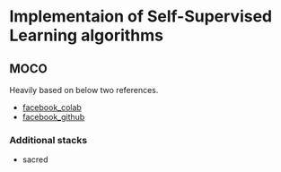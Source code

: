 # Implementaion of Self-Supervised Learning algorithms

## MOCO

Heavily based on below two references.

- [facebook_colab](https://colab.research.google.com/github/facebookresearch/moco/blob/colab-notebook/colab/moco_cifar10_demo.ipynb#scrollTo=AoliFX5AnBJ0)
- [facebook_github](https://github.com/facebookresearch/moco)

### Additional stacks

- sacred